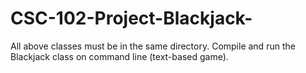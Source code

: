 # CSC-102-Project-Blackjack-
All above classes must be in the same directory.  Compile and run the Blackjack class on command line (text-based game).
